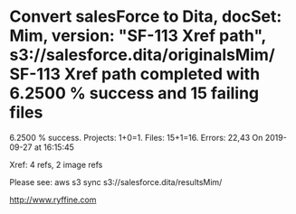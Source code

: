 # Convert salesForce to Dita, docSet: Mim, version: "SF-113 Xref path", s3://salesforce.dita/originalsMim/ SF-113 Xref path completed with 6.2500 % success and 15 failing files

6.2500 % success. Projects: 1+0=1.  Files: 15+1=16. Errors: 22,43  On 2019-09-27 at 16:15:45

Xref: 4 refs, 2 image refs

Please see: aws s3 sync s3://salesforce.dita/resultsMim/

http://www.ryffine.com
